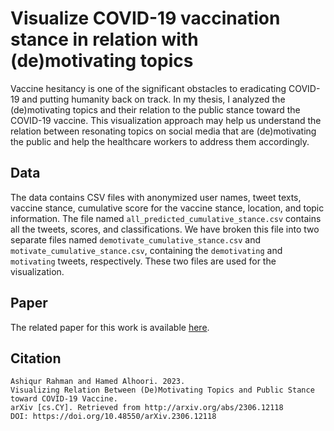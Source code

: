 # Visualize COVID-19 vaccination stance in relation with (de)motivating topics

Vaccine hesitancy is one of the significant obstacles to eradicating COVID-19 and putting humanity back on track. In my thesis, I analyzed the (de)motivating topics and their relation to the public stance toward the COVID-19 vaccine. This visualization approach may help us understand the relation between resonating topics on social media that are (de)motivating the public and help the healthcare workers to address them accordingly.

## Data
The data contains CSV files with anonymized user names, tweet texts, vaccine stance, cumulative score for the vaccine stance, location, and topic information. The file named `all_predicted_cumulative_stance.csv` contains all the tweets, scores, and classifications. We have broken this file into two separate files named `demotivate_cumulative_stance.csv` and `motivate_cumulative_stance.csv`, containing the `demotivating` and `motivating` tweets, respectively. These two files are used for the visualization.

## Paper
The related paper for this work is available [here](https://arxiv.org/abs/2306.12118).

## Citation
```
Ashiqur Rahman and Hamed Alhoori. 2023.
Visualizing Relation Between (De)Motivating Topics and Public Stance toward COVID-19 Vaccine.
arXiv [cs.CY]. Retrieved from http://arxiv.org/abs/2306.12118
DOI: https://doi.org/10.48550/arXiv.2306.12118
```
